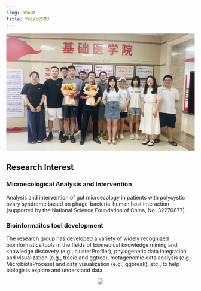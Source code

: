 ```yaml
---
slug: about
title: YuLab@SMU
---
```



<center><img src="/images/members/20240910.png" width='1000px'></center>


## Research Interest


### Microecological Analysis and Intervention


Analysis and intervention of gut microecology in patients with polycystic ovary syndrome based on phage-bacteria-human host interaction (supported by the National Science Foundation of China, No. 32270677).





### Bioinformaitcs tool development

The research group has developed a variety of widely recognized bioinformatics tools in the fields of biomedical knowledge mining and knowledge discovery (e.g., clusterProfiler), phylogenetic data integration and visualization (e.g., treeio and ggtree), metagenomic data analysis (e.g., MicrobiotaProcess) and data visualization (e.g., ggbreak), etc., to help biologists explore and understand data. 



<center>
<a href="https://clustrmaps.com/site/1c1ic"  title="Visit tracker"><img src="//www.clustrmaps.com/map_v2.png?d=-8uXb2irPM0FIvaNbU25vKNLCgWjB60Wf8-JCJVmzUc&cl=ffffff" /></a>
</center>
